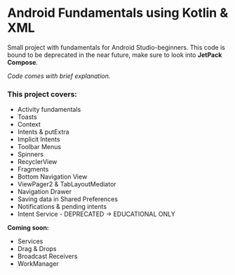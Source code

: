 
# Android Fundamentals using Kotlin & XML

Small project with fundamentals for Android Studio-beginners.
This code is bound to be deprecated in the near future, make sure to look into **JetPack Compose**.

*Code comes with brief explanation.*


### This project covers:
- Activity fundamentals 
- Toasts
- Context
- Intents & putExtra
- Implicit Intents
- Toolbar Menus
- Spinners
- RecyclerView
- Fragments
- Bottom Navigation View
- ViewPager2 & TabLayoutMediator
- Navigation Drawer
- Saving data in Shared Preferences
- Notifications & pending intents
- Intent Service - DEPRECATED -> EDUCATIONAL ONLY

**Coming soon:**
- Services
- Drag & Drops
- Broadcast Receivers
- WorkManager


